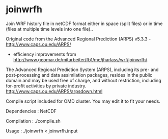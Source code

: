 joinwrfh
========

Join WRF history file in netCDF format either in space (split files) or in time (files at multiple time levels into one file)..


Original code from the Advanced Regional Prediction (ARPS) v5.3.3 - http://www.caps.ou.edu/ARPS/

+ efficiency improvements from http://www.geomar.de/mitarbeiter/fb1/me/jharlass/wrf/joinwrfh/


The Advanced Regional Prediction System (ARPS), including its pre- and post-processing and data assimilation packages, resides in the public domain and may be used free of charge, and without restriction, including for-profit activities by private industry.
http://www.caps.ou.edu/ARPS/arpsdown.html



Compile script included for OMD cluster. You may edit it to fit your needs.

Dependencies : NetCDF

Compilation : ./compile.sh

Usage : ./joinwrfh < joinwrfh.input